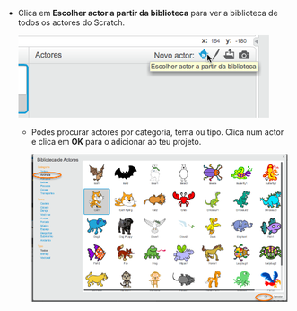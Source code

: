 + Clica em **Escolher actor a partir da biblioteca** para ver a biblioteca de todos os actores do Scratch.</p> 
    
    ![screenshot](images/sprite-library.png)
    
    + Podes procurar actores por categoria, tema ou tipo. Clica num actor e clica em **OK** para o adicionar ao teu projeto.
        
        ![screenshot](images/sprite-choose.png)